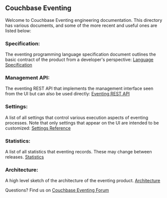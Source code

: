 ## Couchbase Eventing
Welcome to Couchbase Eventing engineering documentation. This directory has various documents, and some
of the more recent and useful ones are listed below:

### Specification:
The eventing programming language specification document outlines the basic contract of the product
from a developer's perspective: [Language Specification](https://github.com/couchbase/eventing/blob/master/docs/specification-65.pdf)

### Management API:
The eventing REST API that implements the management interface seen from the UI but can also be used
directly: [Eventing REST API](functions-rest.md)

### Settings:
A list of all settings that control various execution aspects of eventing processes. Note that
only settings that appear on the UI are intended to be customized: [Settings Reference](settings.md)

### Statistics:
A list of all statistics that eventing records. These may change between releases.
[Statistics](statistics.md)

### Architecture:
A high level sketch of the architecture of the eventing product.
[Architecture](architecture.svg)

Questions? Find us on [Couchbase Eventing Forum](https://forums.couchbase.com/c/eventing)
